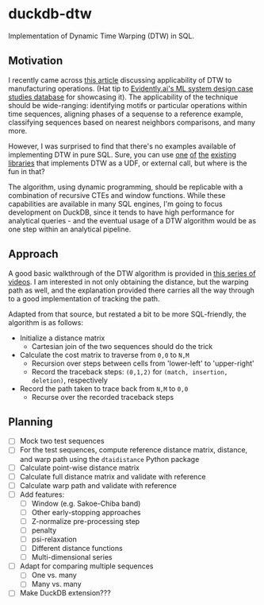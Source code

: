 # duckdb-dtw
Implementation of Dynamic Time Warping (DTW) in SQL.

## Motivation

I recently came across [this article](https://medium.com/trusted-data-science-haleon/fastdtw-in-action-optimizing-manufacturing-operations-c07f3cc5023c) discussing applicability of DTW to manufacturing operations. (Hat tip to [Evidently.ai's ML system design case studies database](https://www.evidentlyai.com/ml-system-design) for showcasing it). The applicability of the technique should be wide-ranging: identifying motifs or particular operations within time sequences, aligning phases of a sequense to a reference example, classifying sequences based on nearest neighbors comparisons, and many more.

However, I was surprised to find that there's no examples available of implementing DTW in pure SQL. Sure, you can use [one](https://pypi.org/project/dtaidistance/) [of](https://tslearn.readthedocs.io/en/stable/index.html) [the](https://pyts.readthedocs.io/en/stable/index.html) [existing](https://pypi.org/project/dtw-python/) [libraries](https://pypi.org/project/fastdtw/) that implements DTW as a UDF, or external call, but where is the fun in that? 

The algorithm, using dynamic programming, should be replicable with a combination of recursive CTEs and window functions. While these capabilities are available in many SQL engines, I'm going to focus development on DuckDB, since it tends to have high performance for analytical queries - and the eventual usage of a DTW algorithm would be as one step within an analytical pipeline.

## Approach

A good basic walkthrough of the DTW algorithm is provided in [this series of videos](https://www.youtube.com/playlist?list=PLmZlBIcArwhMJoGk5zpiRlkaHUqy5dLzL). I am interested in not only obtaining the distance, but the warping path as well, and the explanation provided there carries all the way through to a good implementation of tracking the path. 

Adapted from that source, but restated a bit to be more SQL-friendly, the algorithm is as follows:

* Initialize a distance matrix
    * Cartesian join of the two sequences should do the trick
* Calculate the cost matrix to traverse from `0,0` to `N,M`
  * Recursion over steps between cells from 'lower-left' to 'upper-right'
  * Record the traceback steps: `(0,1,2)` for `(match, insertion, deletion)`, respectively
* Record the path taken to trace back from `N,M` to `0,0`
  * Recurse over the recorded traceback steps
 
## Planning

- [ ] Mock two test sequences
- [ ] For the test sequences, compute reference distance matrix, distance, and warp path using the `dtaidistance` Python package
- [ ] Calculate point-wise distance matrix
- [ ] Calculate full distance matrix and validate with reference
- [ ] Calculate warp path and validate with reference
- [ ] Add features:
  - [ ] Window (e.g. Sakoe-Chiba band)
  - [ ] Other early-stopping approaches
  - [ ] Z-normalize pre-processing step
  - [ ] penalty
  - [ ] psi-relaxation
  - [ ] Different distance functions
  - [ ] Multi-dimensional series
- [ ] Adapt for comparing multiple sequences
  - [ ] One vs. many
  - [ ] Many vs. many
- [ ] Make DuckDB extension???
